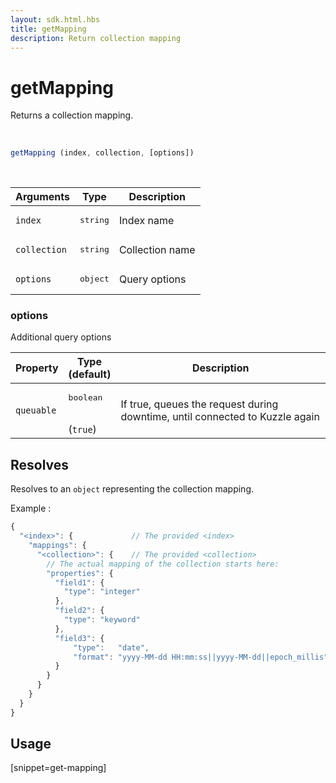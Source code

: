 ```yaml
---
layout: sdk.html.hbs
title: getMapping
description: Return collection mapping
---
```


# getMapping

Returns a collection mapping.

<br/>

```javascript
getMapping (index, collection, [options])
```

<br/>

| Arguments    | Type    | Description |
|--------------|---------|-------------|
| ``index`` | <pre>string</pre> | Index name    |
| ``collection`` | <pre>string</pre> | Collection name    |
| ``options`` | <pre>object</pre> | Query options    |

### options

Additional query options

| Property     | Type<br/>(default)    | Description   |
| -------------- | --------- | ------------- |
| `queuable` | <pre>boolean</pre><br/>(`true`) | If true, queues the request during downtime, until connected to Kuzzle again |

## Resolves

Resolves to an `object` representing the collection mapping.

Example :
```js
{
  "<index>": {             // The provided <index>
    "mappings": {
      "<collection>": {    // The provided <collection>
        // The actual mapping of the collection starts here:
        "properties": {
          "field1": {
            "type": "integer"
          },
          "field2": {
            "type": "keyword"
          },
          "field3": {
              "type":   "date",
              "format": "yyyy-MM-dd HH:mm:ss||yyyy-MM-dd||epoch_millis"
          }
        }
      }
    }
  }
}
```

## Usage

[snippet=get-mapping]
